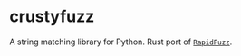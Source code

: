# crustyfuzz

A string matching library for Python. Rust port of [`RapidFuzz`](https://github.com/rapidfuzz/RapidFuzz).
